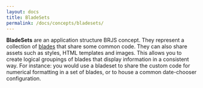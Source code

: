 ```yaml
---
layout: docs
title: BladeSets
permalink: /docs/concepts/bladesets/
---
```


**BladeSets** are an application structure BRJS concept. They represent a collection of [blades](/docs/concepts/blades) that share some common code. They can also share assets such as styles, HTML templates and images. This allows you to create logical groupings of blades that display information in a consistent way. For instance: you would use a bladeset to share the custom code for numerical formatting in a set of blades, or to house a common date-chooser configuration.